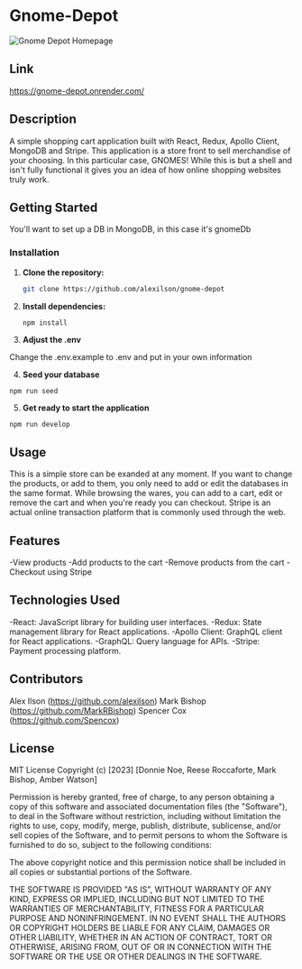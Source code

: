 # Gnome-Depot

![Gnome Depot Homepage]()

## Link

https://gnome-depot.onrender.com/

## Description
A simple shopping cart application built with React, Redux, Apollo Client, MongoDB and Stripe. This application is a store front to sell merchandise of your choosing. In this particular case, GNOMES! While this is but a shell and isn't fully functional it gives you an idea of how online shopping websites truly work. 

## Getting Started

You'll want to set up a DB in MongoDB, in this case it's gnomeDb

### Installation

1. **Clone the repository:**

    ```bash
    git clone https://github.com/alexilson/gnome-depot
    ```

2. **Install dependencies:**

    ```bash
    npm install
    ```

3. **Adjust the .env**

Change the .env.example to .env and put in your own information

4. **Seed your database**

```
npm run seed
```

5. **Get ready to start the application**

```
npm run develop
```

## Usage

This is a simple store can be exanded at any moment. If you want to change the products, or add to them, you only need to add or edit the databases in the same format. While browsing the wares, you can add to a cart, edit or remove the cart and when you're ready you can checkout. Stripe is an actual online transaction platform that is commonly used through the web. 

## Features

-View products
-Add products to the cart
-Remove products from the cart
-Checkout using Stripe

## Technologies Used

-React: JavaScript library for building user interfaces.
-Redux: State management library for React applications.
-Apollo Client: GraphQL client for React applications.
-GraphQL: Query language for APIs.
-Stripe: Payment processing platform.

## Contributors

Alex Ilson (https://github.com/alexilson)
Mark Bishop (https://github.com/MarkRBishop)
Spencer Cox (https://github.com/Spencox)

## License

MIT License Copyright (c) [2023] [Donnie Noe, Reese Roccaforte, Mark Bishop, Amber Watson]

Permission is hereby granted, free of charge, to any person obtaining a copy of this software and associated documentation files (the "Software"), to deal in the Software without restriction, including without limitation the rights to use, copy, modify, merge, publish, distribute, sublicense, and/or sell copies of the Software, and to permit persons to whom the Software is furnished to do so, subject to the following conditions:

The above copyright notice and this permission notice shall be included in all copies or substantial portions of the Software.

THE SOFTWARE IS PROVIDED "AS IS", WITHOUT WARRANTY OF ANY KIND, EXPRESS OR IMPLIED, INCLUDING BUT NOT LIMITED TO THE WARRANTIES OF MERCHANTABILITY, FITNESS FOR A PARTICULAR PURPOSE AND NONINFRINGEMENT. IN NO EVENT SHALL THE AUTHORS OR COPYRIGHT HOLDERS BE LIABLE FOR ANY CLAIM, DAMAGES OR OTHER LIABILITY, WHETHER IN AN ACTION OF CONTRACT, TORT OR OTHERWISE, ARISING FROM, OUT OF OR IN CONNECTION WITH THE SOFTWARE OR THE USE OR OTHER DEALINGS IN THE SOFTWARE.